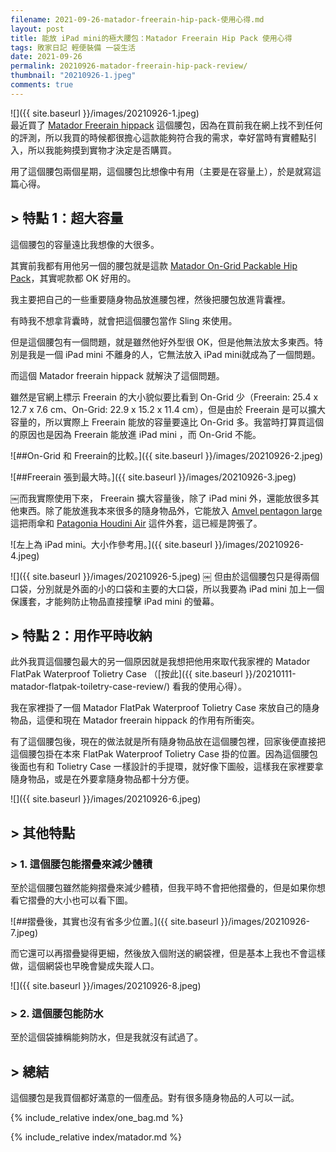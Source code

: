 ```yaml
---
filename: 2021-09-26-matador-freerain-hip-pack-使用心得.md
layout: post
title: 能放 iPad mini的極大腰包：Matador Freerain Hip Pack 使用心得
tags: 敗家日記 輕便裝備 一袋生活
date: 2021-09-26
permalink: 20210926-matador-freerain-hip-pack-review/
thumbnail: "20210926-1.jpeg"
comments: true
---
```


![]({{ site.baseurl }}/images/20210926-1.jpeg)  
最近買了 [Matador Freerain hippack](https://matadorup.com/products/freerain-hippack) 這個腰包，因為在買前我在網上找不到任何的評測，所以我買的時候都很擔心這款能夠符合我的需求，幸好當時有實體點引入，所以我能夠摸到實物才決定是否購買。

用了這個腰包兩個星期，這個腰包比想像中有用（主要是在容量上），於是就寫這篇心得。

## > 特點 1：超大容量

這個腰包的容量遠比我想像的大很多。

其實前我都有用他另一個的腰包就是這款 [Matador On-Grid Packable Hip Pack](https://matadorup.com/products/on-grid-packable-hip-pack)，其實呢款都 OK 好用的。

我主要把自己的一些重要隨身物品放進腰包裡，然後把腰包放進背囊裡。

有時我不想拿背囊時，就會把這個腰包當作 Sling 來使用。

但是這個腰包有一個問題，就是雖然他好外型很 OK，但是他無法放太多東西。特別是我是一個 iPad mini 不離身的人，它無法放入 iPad mini就成為了一個問題。

而這個 Matador freerain hippack 就解決了這個問題。

雖然是官網上標示 Freerain 的大小貌似要比看到 On-Grid 少（Freerain: 25.4 x 12.7 x 7.6 cm、On-Grid: 22.9 x 15.2 x 11.4 cm），但是由於 Freerain 是可以擴大容量的，所以實際上 Freerain 能放的容量要遠比 On-Grid 多。我當時打算買這個的原因也是因為 Freerain 能放進 iPad mini ，而 On-Grid 不能。

![##On-Grid 和 Freerain的比較。]({{ site.baseurl }}/images/20210926-2.jpeg)

![##Freerain 張到最大時。]({{ site.baseurl }}/images/20210926-3.jpeg)

￼而我實際使用下來， Freerain 擴大容量後，除了 iPad mini 外，還能放很多其他東西。除了能放進我本來很多的隨身物品外，它能放入 [Amvel pentagon large](https://www.umbrella-store.net/collections/pentagon-large) 這把雨傘和 [Patagonia Houdini Air](https://www.patagonia.com/product/mens-houdini-air-jacket/24010.html) 這件外套，這已經是誇張了。

![左上為 iPad mini。大小作參考用。]({{ site.baseurl }}/images/20210926-4.jpeg)

![]({{ site.baseurl }}/images/20210926-5.jpeg)
￼
但由於這個腰包只是得兩個口袋，分別就是外面的小的口袋和主要的大口袋，所以我要為 iPad mini 加上一個保護套，才能夠防止物品直接撞擊 iPad mini 的螢幕。

## > 特點 2：用作平時收納


此外我買這個腰包最大的另一個原因就是我想把他用來取代我家裡的 Matador FlatPak Waterproof Tolietry Case （[按此]({{ site.baseurl }}/20210111-matador-flatpak-toiletry-case-review/) 看我的使用心得）。

我在家裡掛了一個 Matador FlatPak Waterproof Tolietry Case 來放自己的隨身物品，這便和現在 Matador freerain hippack 的作用有所衝突。

有了這個腰包後，現在的做法就是所有隨身物品放在這個腰包裡，回家後便直接把這個腰包掛在本來 FlatPak Waterproof Tolietry Case 掛的位置。因為這個腰包後面也有和 Tolietry Case 一樣設計的手提環，就好像下圖般，這樣我在家裡要拿隨身物品，或是在外要拿隨身物品都十分方便。

![]({{ site.baseurl }}/images/20210926-6.jpeg)

## > 其他特點

### > 1. 這個腰包能摺疊來減少體積

至於這個腰包雖然能夠摺疊來減少體積，但我平時不會把他摺疊的，但是如果你想看它摺疊的大小也可以看下圖。

![##摺疊後，其實也沒有省多少位置。]({{ site.baseurl }}/images/20210926-7.jpeg)

而它還可以再摺疊變得更細，然後放入個附送的網袋裡，但是基本上我也不會這樣做，這個網袋也早晚會變成失蹤人口。

![]({{ site.baseurl }}/images/20210926-8.jpeg)

### > 2. 這個腰包能防水

至於這個袋據稱能夠防水，但是我就沒有試過了。

## > 總結

這個腰包是我買個都好滿意的一個產品。對有很多隨身物品的人可以一試。


{% include_relative index/one_bag.md %}

{% include_relative index/matador.md %}

